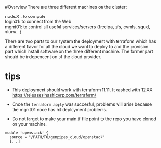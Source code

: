 
#Overview
There are three different machines on the cluster:

node.X : to compute  
login01: to connect from the Web  
mgmt01: to control all useful services/servers
 (freeipa, zfs, cvmfs, squid, slurm...)  


There are two parts to our system the deployment with terraform which has a
different flavor for all the cloud we want to deploy to and the provision part
which install software on the three different machine. The former part
should be independent on of the cloud provider.

# tips

* This deployment should work with terraform 11.11. It cashed with 12.XX
https://releases.hashicorp.com/terraform/

* Once the `terraform apply` was succesful, problems will arise because the mgmt01
node has hit deployment problems.

* Do not forget to make your main.tf file point to the repo you have cloned on
your machine.
```
module "openstack" {
  source = "/PATH/TO/genpipes_cloud/openstack"
  [...]
```
